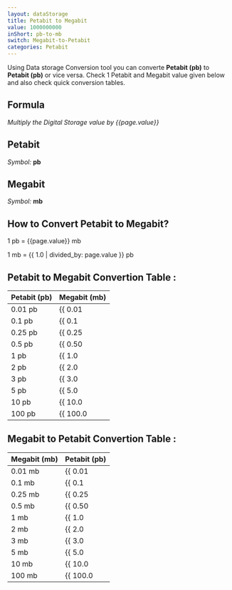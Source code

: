 ```yaml
---
layout: dataStorage
title: Petabit to Megabit
value: 1000000000
inShort: pb-to-mb
switch: Megabit-to-Petabit
categories: Petabit
---
```


Using Data storage Conversion tool you can converte **Petabit (pb)** to **Petabit (pb)** or vice versa. Check 1 Petabit and Megabit value given below and also check quick conversion tables.

## Formula
*Multiply the Digital Storage value by {{page.value}}*

## Petabit
*Symbol:* **pb**

## Megabit
*Symbol:* **mb**

## How to Convert Petabit to Megabit?

1 pb = {{page.value}} mb

1 mb = {{ 1.0 | divided_by: page.value }} pb


## Petabit to Megabit Convertion Table :

| Petabit (pb) | Megabit (mb) |
| ---- | ---- |
| 0.01 pb | {{ 0.01 | times: page.value | round: 12 }} mb |
| 0.1 pb | {{ 0.1 | times: page.value | round: 12 }} mb |
| 0.25 pb | {{ 0.25 | times: page.value | round: 12 }} mb |
| 0.5 pb | {{ 0.50 | times: page.value | round: 12 }} mb |
| 1 pb | {{ 1.0 | times: page.value | round: 12 }} mb |
| 2 pb | {{ 2.0 | times: page.value | round: 12 }} mb |
| 3 pb | {{ 3.0 | times: page.value | round: 12 }} mb |
| 5 pb | {{ 5.0 | times: page.value | round: 12 }} mb |
| 10 pb | {{ 10.0 | times: page.value | round: 12 }} mb |
| 100 pb | {{ 100.0 | times: page.value | round: 12 }} mb |

## Megabit to Petabit Convertion Table :

| Megabit (mb) | Petabit (pb) |
| ---- | ---- |
| 0.01 mb | {{ 0.01 | divided_by: page.value | round: 12 }} pb |
| 0.1 mb | {{ 0.1 | divided_by: page.value | round: 12 }} pb |
| 0.25 mb | {{ 0.25 | divided_by: page.value | round: 12 }} pb |
| 0.5 mb | {{ 0.50 | divided_by: page.value | round: 12 }} pb |
| 1 mb | {{ 1.0 | divided_by: page.value | round: 12 }} pb |
| 2 mb | {{ 2.0 | divided_by: page.value | round: 12 }} pb |
| 3 mb | {{ 3.0 | divided_by: page.value | round: 12 }} pb |
| 5 mb | {{ 5.0 | divided_by: page.value | round: 12 }} pb |
| 10 mb | {{ 10.0 | divided_by: page.value | round: 12 }} pb |
| 100 mb | {{ 100.0 | divided_by: page.value | round: 12 }} pb |


<script>
document.getElementById('selectInput')[18].selected = true
document.getElementById('selectOutput')[6].selected = true
</script>
